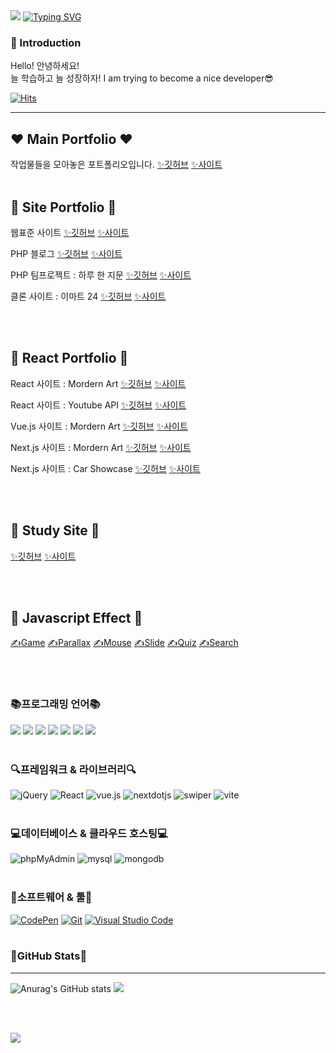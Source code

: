 
<img src="https://capsule-render.vercel.app/api?type=waving&color=gradient&height=100&section=header&" />
<a href="https://git.io/typing-svg"><img src="https://readme-typing-svg.demolab.com?font=Cabin&weight=600&size=30&pause=1000&color=F78093&width=435&lines=Daseul's+Github+Profile+%F0%9F%98%99" alt="Typing SVG" /></a>

###  👋 Introduction

Hello! 안녕하세요!<br>
늘 학습하고 늘 성장하자!
I am trying to become a nice developer😎

[![Hits](https://hits.seeyoufarm.com/api/count/incr/badge.svg?url=https%3A%2F%2Fgithub.com%2FYeoDaSeul4355&count_bg=%23FFBABA&title_bg=%23555555&icon=exercism.svg&icon_color=%23FFBABA&title=hits&edge_flat=false)](https://hits.seeyoufarm.com)

---

## ❤️ Main Portfolio ❤️

작업물들을 모아놓은 포트폴리오입니다. 
<a href="https://github.com/YeoDaSeul4355/portfolio" target="_blank">✨깃허브</a> <a href="https://portfolio-jjul.web.app/"  target="_blank">✨사이트</a>
<br><br>
## 🧡 Site Portfolio 🧡

웹표준 사이트 
<a href="https://github.com/YeoDaSeul4355/web_standard" target="_blank">✨깃허브</a> <a href="https://yeodaseul4355.github.io/web2023/site/site1/index.html"  target="_blank">✨사이트</a>

PHP 블로그
<a href="https://github.com/YeoDaSeul4355/php_blog" target="_blank">✨깃허브</a> <a href="http://dsy1943.dothome.co.kr/php/main/main.php"  target="_blank">✨사이트</a>

PHP 팀프로젝트 : 하루 한 지문
<a href="https://github.com/YeoDaSeul4355/php_team" target="_blank">✨깃허브</a> <a href="http://dsy1943.dothome.co.kr/php2/main/main.php"  target="_blank">✨사이트</a>

클론 사이트 : 이마트 24
<a href="https://github.com/YeoDaSeul4355/clone_emart24" target="_blank">✨깃허브</a> <a href="https://yeodaseul4355.github.io/clone_emart24/index.html"  target="_blank">✨사이트</a>

<br><br>

## 💛 React Portfolio 💛

React 사이트 : Mordern Art
<a href="https://github.com/YeoDaSeul4355/site2023-react01" target="_blank">✨깃허브</a> <a href="https://site2023-react-jjul.netlify.app/"  target="_blank">✨사이트</a>

React 사이트 : Youtube API
<a href="https://github.com/YeoDaSeul4355/site2023-youtube01" target="_blank">✨깃허브</a> <a href="https://site2023-youtube-jjul.netlify.app/"  target="_blank">✨사이트</a>

Vue.js 사이트 : Mordern Art
<a href="https://github.com/YeoDaSeul4355/site2023-vue01" target="_blank">✨깃허브</a> <a href="https://site2023-vue-jjul.netlify.app/"  target="_blank">✨사이트</a>

Next.js 사이트 : Mordern Art
<a href="https://github.com/YeoDaSeul4355/site2023-next01" target="_blank">✨깃허브</a> <a href="https://site2023-next-jjul.netlify.app/"  target="_blank">✨사이트</a>

Next.js 사이트 : Car Showcase
<a href="https://github.com/YeoDaSeul4355/car_showcase" target="_blank">✨깃허브</a> <a href="https://car-showcase-jjul.netlify.app/"  target="_blank">✨사이트</a>

<br><br>

## 💚 Study Site 💚
<a href="https://github.com/YeoDaSeul4355/web2023" target="_blank">✨깃허브</a> <a href="https://yeodaseul4355.github.io/web2023/"  target="_blank">✨사이트</a>

<br><br>

## 💙 Javascript Effect 💙
<a href="https://github.com/YeoDaSeul4355/gameEffect" target="_blank">✍️Game</a>
<a href="https://github.com/YeoDaSeul4355/ParallaxEffect" target="_blank">✍️Parallax</a>
<a href="https://github.com/YeoDaSeul4355/MouseEffect" target="_blank">✍️Mouse</a>
<a href="https://github.com/YeoDaSeul4355/SlideEffect" target="_blank">✍️Slide</a>
<a href="https://github.com/YeoDaSeul4355/QuizEffect" target="_blank">✍️Quiz</a>
<a href="https://github.com/YeoDaSeul4355/SearchEffect" target="_blank">✍️Search</a>

<br><br>

### 📚프로그래밍 언어📚

<img src="https://img.shields.io/badge/HTML5-E34F26?style=flat&logo=HTML5&logoColor=white" /> <img src="https://img.shields.io/badge/CSS3-1572B6?style=flat&logo=CSS3&logoColor=white" /> <img src="https://img.shields.io/badge/javascript-F7DF1E?style=flat&logo=javascript&logoColor=white" /> <img src="https://img.shields.io/badge/php-777BB4?style=flat&logo=php&logoColor=white" /> <img src="https://img.shields.io/badge/typescript-3178C6?style=flat&logo=typescript&logoColor=white" /> <img src="https://img.shields.io/badge/sass-CC6699?style=flat&logo=sass&logoColor=white" /> <img src="https://img.shields.io/badge/tailwindcss-06B6D4?style=flat&logo=tailwindcss&logoColor=white" />
<br><br>


### 🔍프레임워크 & 라이브러리🔍
<img alt="jQuery" src="https://img.shields.io/badge/jquery-0769AD?logo=jQuery&logoColor=white"> <img alt="React" src="https://img.shields.io/badge/react-61DAFB?logo=react&logoColor=white"> <img alt="vue.js" src="https://img.shields.io/badge/vue.js-4FC08D?logo=vuedotjs&logoColor=white"> <img alt="nextdotjs" src="https://img.shields.io/badge/next.js-000000?logo=nextdotjs&logoColor=white"> <img alt="swiper" src="https://img.shields.io/badge/swiper-6332F6?logo=swiper&logoColor=white"> <img alt="vite" src="https://img.shields.io/badge/vite-646CFF?logo=vite&logoColor=white">
<br><br>

### 💻데이터베이스 & 클라우드 호스팅💻
<img alt="phpMyAdmin" src="https://img.shields.io/badge/phpMyAdmin-6C78AF?logo=phpMyAdmin&logoColor=white"> <img alt="mysql" src="https://img.shields.io/badge/mysql-4479A1?logo=mysql&logoColor=white"> <img alt="mongodb" src="https://img.shields.io/badge/mongodb-47A248?logo=mongodb&logoColor=white">
<br><br>

### 🔧소프트웨어 & 툴🔧
<a href="#"><img alt="CodePen" src="https://img.shields.io/badge/CodePen-000?logo=CodePen&logoColor=white"></a>
<a href="#"><img alt="Git" src="https://img.shields.io/badge/Git-F05032?logo=Git&logoColor=white"></a>
<a href="#"><img alt="Visual Studio Code" src="https://img.shields.io/badge/Visual Studio Code-007ACC?logo=Visual Studio Code&logoColor=white"></a><br><br>

### 🎀GitHub Stats🎀
---------------
![Anurag's GitHub stats](https://github-readme-stats.vercel.app/api?username=YeoDaSeul4355&show_icons=true&theme=dracula)            <img src="https://github-readme-stats.vercel.app/api/top-langs/?username=YeoDaSeul4355&layout=compact">

<br><br>


<img src="https://capsule-render.vercel.app/api?type=waving&color=gradient&height=100&section=footer&" />
